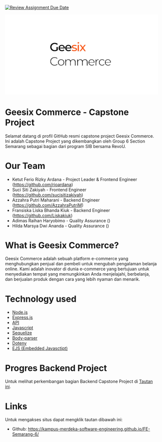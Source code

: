 [![Review Assignment Due Date](https://classroom.github.com/assets/deadline-readme-button-24ddc0f5d75046c5622901739e7c5dd533143b0c8e959d652212380cedb1ea36.svg)](https://classroom.github.com/a/yZWC7OmO)

![GeeSix Commerce Logo](./images/geesix.png)

# Geesix Commerce - Capstone Project
Selamat datang di profil GitHub resmi capstone project Geesix Commerce. Ini adalah Capstone Project yang dikembangkan oleh Group 6 Section Semarang sebagai bagian dari program SIB bersama RevoU.

# Our Team
- Ketut Ferio Rizky Ardana - Project Leader & Frontend Engineer (https://github.com/rioardana)
- Suci Siti Zakiyah - Frontend Engineer (https://github.com/sucisitizakiyah)
- Azzahra Putri Maharani - Backend Engineer (https://github.com/AzzahraPutriM)
- Fransiska Liska Bhanda Kiuk - Backend Engineer (https://github.com/Liskakiuk)
- Adimas Raihan Haryobimo - Quality Assurance ()
- Hilda Marsya Dwi Ananda - Quality Assurance ()


# What is Geesix Commerce?

Geesix Commerce adalah sebuah platform e-commerce yang menghubungkan penjual dan pembeli untuk mengubah pengalaman belanja online. Kami adalah inovator di dunia e-commerce yang bertujuan untuk menyediakan tempat yang memungkinkan Anda menjelajahi, berbelanja, dan berjualan produk dengan cara yang lebih nyaman dan menarik.

# Technology used

- [Node.js](https://nodejs.org/)
- [Express.js](https://expressjs.com/)
- [API](https://)
- [Javascript](https://javascript.com/)
- [Sequelize](https://sequelize.org/)
- [Body-parser](https://www.npmjs.com/package/body-parser)
- [Dotenv](https://www.dotenv.org/)
- [EJS (Embedded Javasctipt)](https://ejs.co/)

# Progres Backend Project
Untuk melihat perkembangan bagian Backend Capstone Project di [Tautan ini](https://github.com/Kampus-Merdeka-Software-Engineering/back-end-capstone-project-section-semarang-group-6.git).

# Links
Untuk mengakses situs dapat mengklik tautan dibawah ini:
- Github: https://kampus-merdeka-software-engineering.github.io/FE-Semarang-6/